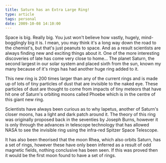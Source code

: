 ```yaml
---
title: Saturn has an Extra Large Ring!
type: article
tags: personal
date: 2009-10-08 14:10:00
---
```


Space is big. Really big. You just won't believe how vastly, hugely, mind- bogglingly big it is. I mean, you may think it's a long way down the road to the chemist's, but that's just peanuts to space. And as a result scientists are always finding new and exciting things about it. One of the more interesting discoveries of late has come very close to home... The planet Saturn, the second largest in our solar system and placed sixth from the sun, known my many because of it's rings has had another huge ring added to it.

This new ring is 200 times larger than any of the current rings and is made up of lots of tiny particles of dust that are invisible to the naked eye. These particles of dust are thought to come from impacts of tiny meteors that have hit one of Saturn's orbiting moons called Phoebe which is in the centre of this giant new ring.

Scientists have always been curious as to why Iapetus, another of Saturn's closer moons, has a light and dark patch around it. The theory of this ring was originally proposed back in the seventies by Joseph Burns, however it is only through the advances in telescope technology that has allowed NASA to see the invisible ring using the infra-red Spitzer Space Telescope.

It has also been theorised that the moon Rhea, which also orbits Saturn, has a set of rings, however these have only been inferred as a result of odd magnetic fields, nothing conclusive has been seen. If this was proved then it would be the first moon found to have a set of rings.
